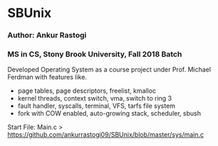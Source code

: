 # SBUnix

### Author: Ankur Rastogi
### MS in CS, Stony Brook University, Fall 2018 Batch

Developed Operating System as a course project under Prof. Michael Ferdman with features like.
 
- page tables, page descriptors, freelist, kmalloc
- kernel threads, context switch, vma, switch to ring 3
- fault handler, syscalls, terminal, VFS, tarfs file system
- fork with COW enabled, auto-growing stack, scheduler, sbush

Start File: Main.c > https://github.com/ankurrastogi09/SBUnix/blob/master/sys/main.c
